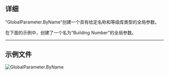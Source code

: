 ## 详细
“GlobalParameter.ByName”创建一个具有给定名称和等级库类型的全局参数。

在下面的示例中，创建了一个名为“Building Number”的全局参数。
___
## 示例文件

![GlobalParameter.ByName](./Revit.Elements.GlobalParameter.ByName_img.jpg)
